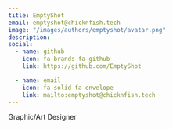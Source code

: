 ```yaml
---
title: EmptyShot
email: emptyshot@chicknfish.tech
image: "/images/authors/emptyshot/avatar.png"
description: 
social:
  - name: github
    icon: fa-brands fa-github
    link: https://github.com/EmptyShot

  - name: email
    icon: fa-solid fa-envelope
    link: mailto:emptyshot@chicknfish.tech
---
```


Graphic/Art Designer
